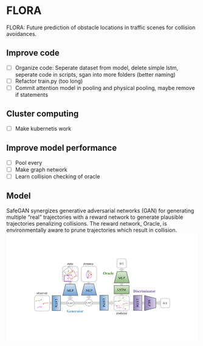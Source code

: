 # FLORA

FLORA: Future prediction of obstacle locations in traffic scenes for collision avoidances.

## Improve code
- [ ] Organize code: Seperate dataset from model, delete simple lstm, seperate code in scripts, sgan into more folders (better naming)
- [ ] Refactor train.py (too long)
- [ ] Commit attention model in pooling and physical pooling, maybe remove if statements

## Cluster computing
- [ ] Make kubernetis work

## Improve model performance
- [ ] Pool every
- [ ] Make graph network
- [ ] Learn collision checking of oracle

## Model 
SafeGAN synergizes generative adversarial networks (GAN) for generating multiple “real” trajectories with a reward network to generate plausible trajectories penalizing collisions. The reward network, Oracle, is environmentally aware to prune trajectories which result in collision.
![safeGAN](images/architecture.png)

